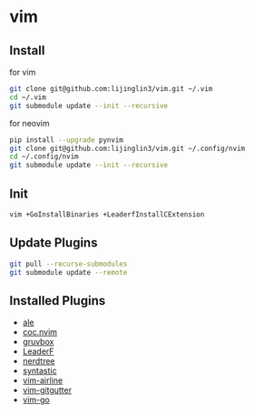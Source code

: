 # vim

## Install

for vim

```bash
git clone git@github.com:lijinglin3/vim.git ~/.vim
cd ~/.vim
git submodule update --init --recursive
```

for neovim

```bash
pip install --upgrade pynvim
git clone git@github.com:lijinglin3/vim.git ~/.config/nvim
cd ~/.config/nvim
git submodule update --init --recursive
```

## Init

```bash
vim +GoInstallBinaries +LeaderfInstallCExtension
```

## Update Plugins

```bash
git pull --recurse-submodules
git submodule update --remote
```

## Installed Plugins

- [ale](https://github.com/dense-analysis/ale)
- [coc.nvim](https://github.com/neoclide/coc.nvim)
- [gruvbox](https://github.com/morhetz/gruvbox)
- [LeaderF](https://github.com/Yggdroot/LeaderF)
- [nerdtree](https://github.com/preservim/nerdtree)
- [syntastic](https://github.com/vim-syntastic/syntastic)
- [vim-airline](https://github.com/vim-airline/vim-airline)
- [vim-gitgutter](https://github.com/airblade/vim-gitgutter)
- [vim-go](https://github.com/fatih/vim-go)
